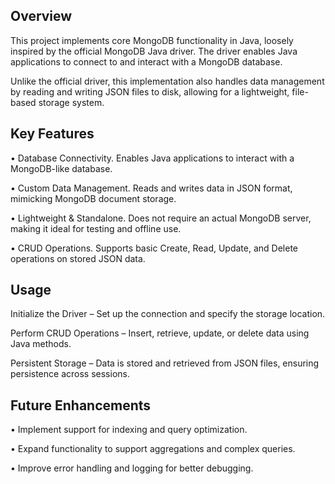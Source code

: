 ## Overview
This project implements core MongoDB functionality in Java, loosely inspired by the official MongoDB Java driver. The driver enables Java applications to connect to and interact with a MongoDB database.

Unlike the official driver, this implementation also handles data management by reading and writing JSON files to disk, allowing for a lightweight, file-based storage system.

## Key Features
• Database Connectivity. Enables Java applications to interact with a MongoDB-like database.

• Custom Data Management. Reads and writes data in JSON format, mimicking MongoDB document storage.

• Lightweight & Standalone. Does not require an actual MongoDB server, making it ideal for testing and offline use.

• CRUD Operations. Supports basic Create, Read, Update, and Delete operations on stored JSON data.

## Usage
Initialize the Driver – Set up the connection and specify the storage location.

Perform CRUD Operations – Insert, retrieve, update, or delete data using Java methods.

Persistent Storage – Data is stored and retrieved from JSON files, ensuring persistence across sessions.

## Future Enhancements
• Implement support for indexing and query optimization.

• Expand functionality to support aggregations and complex queries.

• Improve error handling and logging for better debugging.

